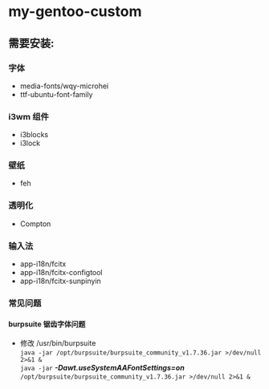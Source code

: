# my-gentoo-custom
## 需要安装:
### 字体
* media-fonts/wqy-microhei  
* ttf-ubuntu-font-family
### i3wm 组件
* i3blocks
* i3lock

### 壁纸
* feh
### 透明化
* Compton
### 输入法
* app-i18n/fcitx
* app-i18n/fcitx-configtool
* app-i18n/fcitx-sunpinyin
### 常见问题
#### burpsuite 锯齿字体问题
* 修改 /usr/bin/burpsuite   
`java -jar /opt/burpsuite/burpsuite_community_v1.7.36.jar >/dev/null 2>&1 &`   
`java -jar` ***-Dawt.useSystemAAFontSettings=on*** `/opt/burpsuite/burpsuite_community_v1.7.36.jar >/dev/null 2>&1 &`
